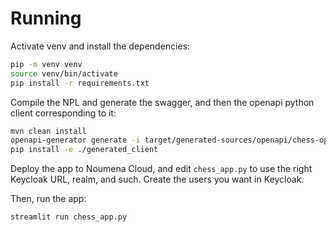 # Running


Activate venv and install the dependencies:

```bash
pip -m venv venv
source venv/bin/activate
pip install -r requirements.txt
```

Compile the NPL and generate the swagger, and then the openapi python client corresponding to it:

```bash
mvn clean install
openapi-generator generate -i target/generated-sources/openapi/chess-openapi.yml -g python -o generated_client
pip install -e ./generated_client
```

Deploy the app to Noumena Cloud, and edit `chess_app.py` to use the right Keycloak URL, realm, and such. Create the users you want in Keycloak.


Then, run the app:

```bash
streamlit run chess_app.py
```
